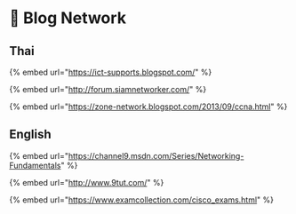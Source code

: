 # 🎃 Blog Network

## Thai

{% embed url="https://ict-supports.blogspot.com/" %}

{% embed url="http://forum.siamnetworker.com/" %}

{% embed url="https://zone-network.blogspot.com/2013/09/ccna.html" %}

## English

{% embed url="https://channel9.msdn.com/Series/Networking-Fundamentals" %}

{% embed url="http://www.9tut.com/" %}

{% embed url="https://www.examcollection.com/cisco_exams.html" %}
